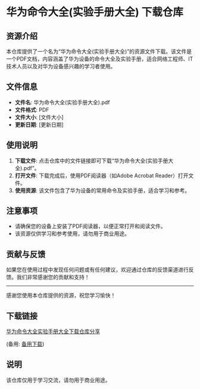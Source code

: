 # 华为命令大全(实验手册大全) 下载仓库

## 资源介绍

本仓库提供了一个名为“华为命令大全(实验手册大全)”的资源文件下载。该文件是一个PDF文档，内容涵盖了华为设备的命令大全及实验手册，适合网络工程师、IT技术人员以及对华为设备感兴趣的学习者使用。

## 文件信息

- **文件名**: 华为命令大全(实验手册大全).pdf
- **文件格式**: PDF
- **文件大小**: [文件大小]
- **更新日期**: [更新日期]

## 使用说明

1. **下载文件**: 点击仓库中的文件链接即可下载“华为命令大全(实验手册大全).pdf”。
2. **打开文件**: 下载完成后，使用PDF阅读器（如Adobe Acrobat Reader）打开文件。
3. **使用资源**: 该文件包含了华为设备的常用命令及实验手册，适合学习和参考。

## 注意事项

- 请确保您的设备上安装了PDF阅读器，以便正常打开和阅读文件。
- 该资源仅供学习和参考使用，请勿用于商业用途。

## 贡献与反馈

如果您在使用过程中发现任何问题或有任何建议，欢迎通过仓库的反馈渠道进行反馈。我们非常感谢您的贡献和支持！

---

感谢您使用本仓库提供的资源，祝您学习愉快！

## 下载链接
[华为命令大全实验手册大全下载仓库分享](https://pan.quark.cn/s/0ad0e31c3809) 

(备用: [备用下载](https://pan.baidu.com/s/1EwMW1R9Nz4BmBRQPhJCkZg?pwd=1234))

## 说明

该仓库仅用于学习交流，请勿用于商业用途。

